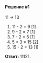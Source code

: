 #### Решение #1
11 → 13

1. 11 - 2 = 9 [1]
2. 9 - 2 = 7 [1]
3. 7 - 2 = 5 [1]
4. 5 * 3 = 15 [2]
5. 15 - 2 = 13 [1]

**Ответ:** 11121.
